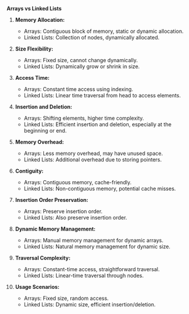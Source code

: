 **Arrays vs Linked Lists**

1. **Memory Allocation:**
   - Arrays: Contiguous block of memory, static or dynamic allocation.
   - Linked Lists: Collection of nodes, dynamically allocated.

2. **Size Flexibility:**
   - Arrays: Fixed size, cannot change dynamically.
   - Linked Lists: Dynamically grow or shrink in size.

3. **Access Time:**
   - Arrays: Constant time access using indexing.
   - Linked Lists: Linear time traversal from head to access elements.

4. **Insertion and Deletion:**
   - Arrays: Shifting elements, higher time complexity.
   - Linked Lists: Efficient insertion and deletion, especially at the beginning or end.

5. **Memory Overhead:**
   - Arrays: Less memory overhead, may have unused space.
   - Linked Lists: Additional overhead due to storing pointers.

6. **Contiguity:**
   - Arrays: Contiguous memory, cache-friendly.
   - Linked Lists: Non-contiguous memory, potential cache misses.

7. **Insertion Order Preservation:**
   - Arrays: Preserve insertion order.
   - Linked Lists: Also preserve insertion order.

8. **Dynamic Memory Management:**
   - Arrays: Manual memory management for dynamic arrays.
   - Linked Lists: Natural memory management for dynamic size.

9. **Traversal Complexity:**
   - Arrays: Constant-time access, straightforward traversal.
   - Linked Lists: Linear-time traversal through nodes.

10. **Usage Scenarios:**
    - Arrays: Fixed size, random access.
    - Linked Lists: Dynamic size, efficient insertion/deletion.

